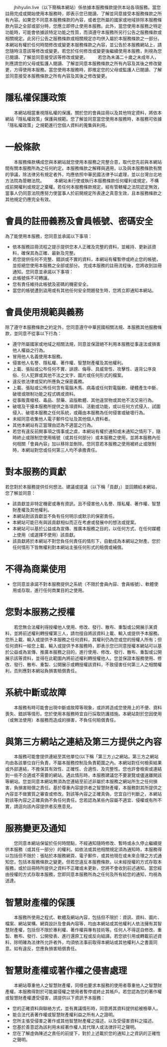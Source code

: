 &emsp;&emsp;jhihyulin.live（以下簡稱本網站）係依據本服務條款提供本站各項服務。當您註冊完成或開始使用本服務時，即表示您已閱讀、了解並同意接受本服務條款之所有內容。如果您不同意本服務條款的內容，或者您所屬的國家或地域排除本服務條款內容之全部或部分時，您應立即停止使用本服務。此外，當您使用本服務之特定功能時，可能會依據該特定功能之性質，而須遵守本服務所另行公告之服務條款或相關規定。此另行公告之服務條款或相關規定亦均併入屬於本服務條款之一部分。本網站有權於任何時間修改或變更本服務條款之內容，並公告於本服務網站上，請您隨時注意該等修改或變更。若您於任何修改或變更後繼續使用本服務，則視為您已閱讀、了解並同意接受該等修改或變更。
&emsp;&emsp;若您為未滿二十歲之未成年人，則應請您的父母或監護人閱讀、了解並同意本服務條款之所有內容及其後之修改變更，方得使用本服務。當您使用本服務時，即推定您的父母或監護人已閱讀、了解並同意接受本服務條款之所有內容及其後之修改變更。

# 隱私權保護政策

&emsp;&emsp;本網站相當重視隱私權的保護。關於您的會員註冊以及其他特定資料，將依本網站「隱私權政策」保護與規範。您了解並同意當您使用本服務時，本服務可依據「隱私權政策」之規範進行您個人資料的蒐集與利用。

# 一般條款

&emsp;&emsp;本服務條款構成您與本網站就您使用本服務之完整合意，取代您先前與本網站間有關本服務所為之任何約定。本服務條款之解釋與適用，以及與本服務條款有關的爭議，除法律另有規定者外，均應依照中華民國法律予以處理，並以台灣台北地方法院為管轄法院。
&emsp;&emsp;本網站未行使或執行本服務條款任何權利或規定，不構成前開權利或規定之棄權。若任何本服務條款規定，經有管轄權之法院認定無效，當事人仍同意法院應努力使當事人於前開規定所表達之真意生效，且本服務條款之其他規定仍應完全有效。

# 會員的註冊義務及會員帳號、密碼安全

為了能使用本服務，您同意並承諾以下事項：

- 依本服務註冊流程之提示提供您本人正確及完整的資料，並維持、更新該資料，確保其為正確、最新及完整。
- 若您提供任何不完整、錯誤或不實的資料，本網站有權暫停或終止您的帳號，並拒絕您使用本服務之全部或部分。
完成本服務的註冊流程後，您將收到註冊通知。您同意並承諾以下事項：
- 此帳號係不可轉讓。
- 您有責任維持此帳號及密碼的機密安全。
- 當您的帳號遭到盜用或有其他任何安全問題發生時，您將立即通知本網站。

# 會員使用規範與義務

除了遵守本服務條款之約定外，您同意遵守中華民國相關法規、本服務其他服務條款，並同意不從事以下行為：

- 遵守所屬國家或地域之相關法規，同意並保證絕不利用本服務從事違法或損害他人權益之行為。
- 冒用他人名義使用本服務。
- 侵害他人名譽、隱私權、著作權、智慧財產權及其他權利。
- 上載、張貼或公布任何不實、誹謗、侮辱、具威脅性、攻擊性、違背公序良俗、引人犯罪或其他不法之文字、圖片或任何形式的檔案。
- 違反依法律或契約所應負之保密義務。
- 上載、張貼或公佈任何含有電腦木馬、病毒或任何對電腦軟、硬體產生中斷、破壞或限制功能之程式碼或資料。
- 從事販賣槍枝、毒品、禁藥、盜版軟體、其他違禁物或其他不法交易行為。
- 破壞及干擾本服務所提供之各項資料、活動或功能，或以任何方式侵入、試圖侵入、破壞本服務之任何系統，或藉由本服務為任何侵害或破壞行為。
- 未經同意收集他人電子郵件位址及其他個人資料者。
- 其他本網站有正當理由認為不適當之行為。
- 若您有違反前開事項之情事或之虞，本網站有權於通知或未通知之情形下，隨時終止或限制您使用帳號（或其任何部分）或本服務之使用，並將本服務內任何相關「會員內容」加以移除並刪除。您同意若本服務之使用被終止或限制時，本網站對您或任何第三人均不承擔責任。

# 對本服務的貢獻

若您對於本服務提供任何想法、建議或提議（以下稱「貢獻」）並回饋給本網站，您了解並同意：

- 該貢獻並非特定機密或專有資訊，且不侵害他人名譽、隱私權、著作權、智慧財產權及其他權利。
- 本網站對該貢獻並不負有任何明示或默示的保密責任。
- 本網站可能已有與該貢獻相似而正在考慮或發展中的想法或提案。
- 本網站可以基於公益或為宣傳、推廣本服務之目的，以任何方式、在任何媒體上使用（或選擇不使用）該貢獻。
- 該貢獻將於本網站不對您負任何責任的情形下，自動成為本網站之財產。您於任何情形下皆無權利對本網站主張任何形式的賠償或補償。

# 不得為商業使用

- 您同意並承諾不對本服務提供之系統（不限於會員內容、會員帳號）、軟體使用或存取，進行任何商業目的之使用。

# 您對本服務之授權

&emsp;&emsp;若您無合法權利得授權他人使用、修改、發行、散布、重製或公開展示某資料，並將前述權利轉授權第三人，請勿擅自將該資料上載、輸入或提供予本服務。您所上載、輸入或提供予本服務之任何資料，其權利仍為您或您的授權人所有；但任何資料一經您上載、輸入或提供予本服務時，即表示您已同意授權本網站可以基於公益或為宣傳、推廣本服務之目的，進行使用、修改、發行、散布、重製或公開展示該等資料，並得在此範圍內將前述權利轉授權他人。您並保證本服務使用、修改、發行、散布、重製、公開展示或轉授權該資料，不致侵害任何第三人之相關權利，否則應對本網站負損害賠償責任。

# 系統中斷或故障

&emsp;&emsp;本服務有時可能會出現中斷或故障等現象，或許將造成您使用上的不便、資料喪失、錯誤等情形。您於使用本服務時宜自行採取防護措施。本網站對於您因使用（或無法使用）本服務而造成的損害，不負任何賠償責任。

# 與第三方網站之連結及第三方提供之內容

&emsp;&emsp;本服務可能會提供連結至其他單位(以下稱「第三方」)之網站。第三方之網站均由各該單位自行負責，不屬本服務控制及負責範圍之內。本網站對任何檢索結果或外部連結，不擔保其有效性、正確性、合適性、及完整性。您也許會檢索或連結到一些不合適或不需要的網站，遇此情形時，本服務建議您不要瀏覽或儘速離開該等網站。您並同意本網站無須為您連結至前述非屬於本服務之網站所生之任何損害，負損害賠償之責任。基於尊重內容提供者之智慧財產權，本服務對其所提供之內容並不做實質之審查或修改。對該等內容之正確真偽，您宜自行判斷之，本網站對該等內容之正確真偽不負任何責任。您若認為某些內容屬不適宜、侵權或有所不實，請逕向該內容提供者反應意見。

# 服務變更及通知

&emsp;&emsp;您同意本網站保留於任何時間點，不經通知隨時修改、暫時或永久停止繼續提供本服務（或其任一部分）的權利。如依法或其他相關規定須為通知時，本服務得以包括但不限於：張貼於本服務網頁、電子郵件，或其他現在或未來合理之方式通知您，包括本服務條款之變更。但若您違反本服務條款，以未經授權的方式存取本服務，或於註冊時所提供之資料不正確或未更新，您將不會收到前述通知。當您經由授權的方式存取本服務，您即同意本服務所為之任何及所有給您的通知，均視為送達。

# 智慧財產權的保護

&emsp;&emsp;本服務所使用之程式、軟體及網站內容，包括但不限於：資訊、資料、圖片、檔案、網站架構、網頁設計及會員內容等，均由本網站或其他權利人依法擁有其智慧財產權，包括但不限於專利權、著作權與專有技術等。任何人不得逕自修改、重製、散布、發行、公開發表、進行還原工程或反向組譯。若您欲引用或轉載前述資料，除明確為法律所允許者外，均須依法事前取得本網站或其他權利人之書面同意。如有違反，您應負損害賠償責任。

# 智慧財產權或著作權之侵害處理

&emsp;&emsp;本網站尊重他人之智慧財產權，同樣也要求本服務的使用者尊重他人之智慧財產權。本服務得對於可能屬侵權之使用者暫停或終止其帳戶。若您認為您的著作權或智慧財產權遭受侵害，請提供以下資訊予本服務：

- 您的正確資料與聯絡方式，並有異議情形時，同意將其資料提供給被檢舉人。
- 能合法代表著作權或智慧財產權利益之所有人之證明。
- 您所主張受侵害之著作或其他智慧財產權之描述，以及受侵害資料之描述。
- 您基於善意認為該利用未經著作權人其代理人或法律許可之聲明。
- 您在了解虛偽陳述之責任的前提下，對於上述載於您的通知上之資訊的正確性之聲明。